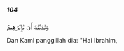 ##### 104

<span class="ayah">وَنَٰدَيْنَٰهُ أَن يَٰٓإِبْرَٰهِيمُ</span>

<span class="ayah_translation">Dan Kami panggillah dia: "Hai Ibrahim,</span>
